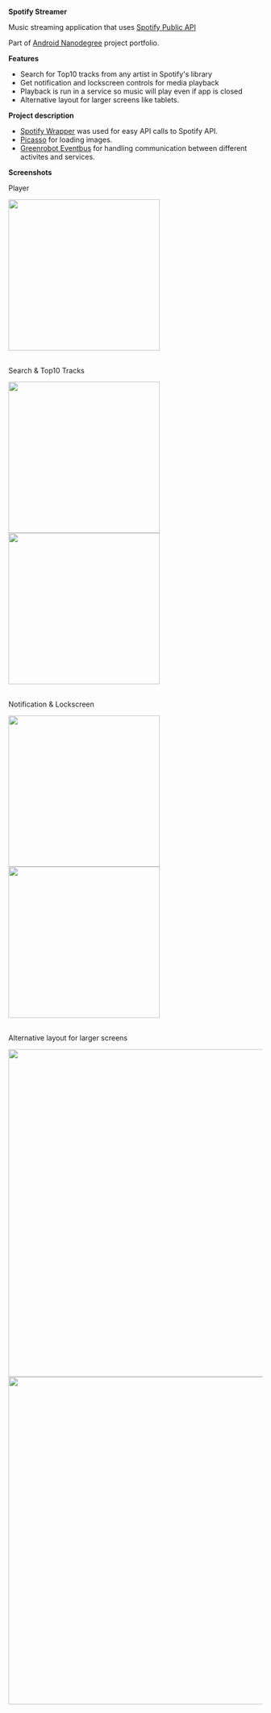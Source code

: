 **Spotify Streamer**  

Music streaming application that uses [Spotify Public API](https://developer.spotify.com/web-api/)

Part of [Android Nanodegree](https://www.udacity.com/course/android-developer-nanodegree--nd801) project portfolio.

**Features**
- Search for Top10 tracks from any artist in Spotify's library
- Get notification and lockscreen controls for media playback
- Playback is run in a service so music will play even if app is closed
- Alternative layout for larger screens like tablets.

**Project description**
- [Spotify Wrapper](https://github.com/kaaes/spotify-web-api-android) was used for easy API calls to Spotify API.
- [Picasso](http://square.github.io/picasso/) for loading images.
- [Greenrobot Eventbus](https://github.com/greenrobot/EventBus) for handling communication between different activites and services.


**Screenshots**  

Player 

<img src="screenshots/spotify_player.jpg" width="300"/>
<br/>
<br/>

Search & Top10 Tracks 

<img src="screenshots/spotify_search.jpg" width="300"/> <img src="screenshots/spotify_top10.jpg" width="300"/>
<br/>
<br/>

Notification & Lockscreen 

<img src="screenshots/spotify_notification.jpg" width="300"/> <img src="screenshots/spotify_lockscreen.jpg" width="300"/>
<br/>
<br/>

Alternative layout for larger screens 

<img src="screenshots/spotify_tablet.jpg" width="650"/>
<br />  

<img src="screenshots/spotify_tablet_player.jpg" width="650"/>
